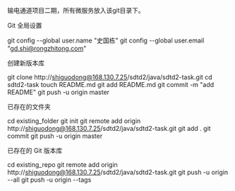 输电通道项目二期，所有微服务放入该git目录下。

Git 全局设置

git config --global user.name "史国栋"
git config --global user.email "gd.shi@rongzhitong.com"

创建新版本库

git clone http://shiguodong@168.130.7.25/sdtd2/java/sdtd2-task.git
cd sdtd2-task
touch README.md
git add README.md
git commit -m "add README"
git push -u origin master

已存在的文件夹

cd existing_folder
git init
git remote add origin http://shiguodong@168.130.7.25/sdtd2/java/sdtd2-task.git
git add .
git commit
git push -u origin master

已存在的 Git 版本库

cd existing_repo
git remote add origin http://shiguodong@168.130.7.25/sdtd2/java/sdtd2-task.git
git push -u origin --all
git push -u origin --tags